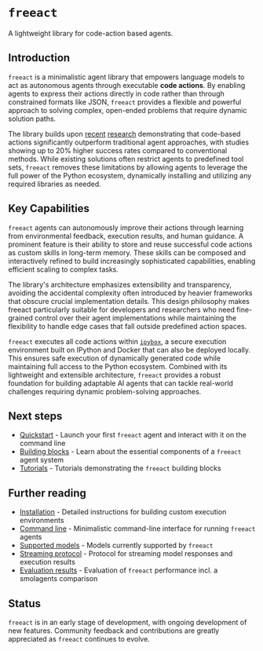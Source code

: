 # `freeact`

A lightweight library for code-action based agents.

## Introduction

`freeact` is a minimalistic agent library that empowers language models to act as autonomous agents through executable **code actions**. By enabling agents to express their actions directly in code rather than through constrained formats like JSON, `freeact` provides a flexible and powerful approach to solving complex, open-ended problems that require dynamic solution paths.

The library builds upon [recent](https://arxiv.org/abs/2402.01030) [research](https://arxiv.org/abs/2411.01747) demonstrating that code-based actions significantly outperform traditional agent approaches, with studies showing up to 20% higher success rates compared to conventional methods. While existing solutions often restrict agents to predefined tool sets, `freeact` removes these limitations by allowing agents to leverage the full power of the Python ecosystem, dynamically installing and utilizing any required libraries as needed.

## Key Capabilities

`freeact` agents can autonomously improve their actions through learning from environmental feedback, execution results, and human guidance. A prominent feature is their ability to store and reuse successful code actions as custom skills in long-term memory. These skills can be composed and interactively refined to build increasingly sophisticated capabilities, enabling efficient scaling to complex tasks.

The library's architecture emphasizes extensibility and transparency, avoiding the accidental complexity often introduced by heavier frameworks that obscure crucial implementation details. This design philosophy makes freeact particularly suitable for developers and researchers who need fine-grained control over their agent implementations while maintaining the flexibility to handle edge cases that fall outside predefined action spaces.

`freeact` executes all code actions within [`ipybox`](https://gradion-ai.github.io/ipybox/), a secure execution environment built on IPython and Docker that can also be deployed locally. This ensures safe execution of dynamically generated code while maintaining full access to the Python ecosystem. Combined with its lightweight and extensible architecture, `freeact` provides a robust foundation for building adaptable AI agents that can tackle real-world challenges requiring dynamic problem-solving approaches.

## Next steps

- [Quickstart](quickstart.md) - Launch your first `freeact` agent and interact with it on the command line
- [Building blocks](blocks.md) - Learn about the essential components of a `freeact` agent system
- [Tutorials](tutorials/index.md) - Tutorials demonstrating the `freeact` building blocks

## Further reading

- [Installation](installation.md) - Detailed instructions for building custom execution environments
- [Command line](cli.md) - Minimalistic command-line interface for running `freeact` agents
- [Supported models](models.md) - Models currently supported by `freeact`
- [Streaming protocol](streaming.md) - Protocol for streaming model responses and execution results
- [Evaluation results](evaluation.md) - Evaluation of `freeact` performance incl. a smolagents comparison

## Status

`freeact` is in an early stage of development, with ongoing development of new features. Community feedback and contributions are greatly appreciated as `freeact` continues to evolve.
